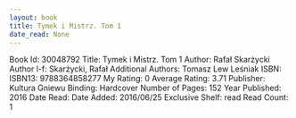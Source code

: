 ```yaml
---
layout: book
title: Tymek i Mistrz. Tom 1
date_read: None
---
```


Book Id: 30048792
Title: Tymek i Mistrz. Tom 1
Author: Rafał Skarżycki
Author l-f: Skarżycki, Rafał
Additional Authors: Tomasz Lew Leśniak
ISBN: 
ISBN13: 9788364858277
My Rating: 0
Average Rating: 3.71
Publisher: Kultura Gniewu
Binding: Hardcover
Number of Pages: 152
Year Published: 2016
Date Read: 
Date Added: 2016/06/25
Exclusive Shelf: read
Read Count: 1


